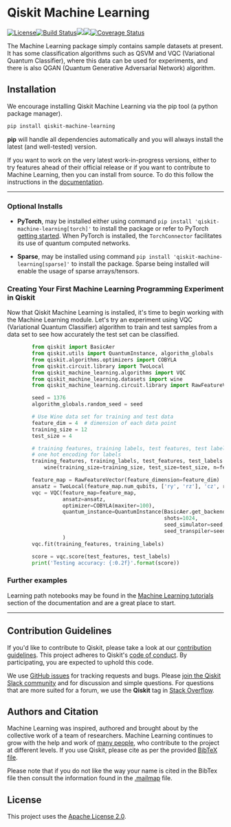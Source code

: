 # Qiskit Machine Learning

[![License](https://img.shields.io/github/license/Qiskit/qiskit-machine-learning.svg?style=popout-square)](https://opensource.org/licenses/Apache-2.0)[![Build Status](https://github.com/Qiskit/qiskit-machine-learning/workflows/Machine%20Learning%20Unit%20Tests/badge.svg?branch=main)](https://github.com/Qiskit/qiskit-machine-learning/actions?query=workflow%3A"Machine%20Learning%20Unit%20Tests"+branch%3Amain+event%3Apush)[![](https://img.shields.io/github/release/Qiskit/qiskit-machine-learning.svg?style=popout-square)](https://github.com/Qiskit/qiskit-machine-learning/releases)[![](https://img.shields.io/pypi/dm/qiskit-machine-learning.svg?style=popout-square)](https://pypi.org/project/qiskit-machine-learning/)[![Coverage Status](https://coveralls.io/repos/github/Qiskit/qiskit-machine-learning/badge.svg?branch=main)](https://coveralls.io/github/Qiskit/qiskit-machine-learning?branch=main)

The Machine Learning package simply contains sample datasets at present. It has some
classification algorithms such as QSVM and VQC (Variational Quantum Classifier), where this data
can be used for experiments, and there is also QGAN (Quantum Generative Adversarial Network)
algorithm.

## Installation

We encourage installing Qiskit Machine Learning via the pip tool (a python package manager).

```bash
pip install qiskit-machine-learning
```

**pip** will handle all dependencies automatically and you will always install the latest
(and well-tested) version.

If you want to work on the very latest work-in-progress versions, either to try features ahead of
their official release or if you want to contribute to Machine Learning, then you can install from source.
To do this follow the instructions in the
 [documentation](https://qiskit.org/documentation/contributing_to_qiskit.html#installing-from-source).


----------------------------------------------------------------------------------------------------

### Optional Installs

* **PyTorch**, may be installed either using command `pip install 'qiskit-machine-learning[torch]'` to install the
  package or refer to PyTorch [getting started](https://pytorch.org/get-started/locally/). When PyTorch
  is installed, the `TorchConnector` facilitates its use of quantum computed networks.

* **Sparse**, may be installed using command `pip install 'qiskit-machine-learning[sparse]'` to install the
  package. Sparse being installed will enable the usage of sparse arrays/tensors.

### Creating Your First Machine Learning Programming Experiment in Qiskit

Now that Qiskit Machine Learning is installed, it's time to begin working with the Machine Learning module.
Let's try an experiment using VQC (Variational Quantum Classifier) algorithm to
train and test samples from a data set to see how accurately the test set can
be classified.

```python
        from qiskit import BasicAer
        from qiskit.utils import QuantumInstance, algorithm_globals
        from qiskit.algorithms.optimizers import COBYLA
        from qiskit.circuit.library import TwoLocal
        from qiskit_machine_learning.algorithms import VQC
        from qiskit_machine_learning.datasets import wine
        from qiskit_machine_learning.circuit.library import RawFeatureVector

        seed = 1376
        algorithm_globals.random_seed = seed

        # Use Wine data set for training and test data
        feature_dim = 4  # dimension of each data point
        training_size = 12
        test_size = 4

        # training features, training labels, test features, test labels as np.array,
        # one hot encoding for labels
        training_features, training_labels, test_features, test_labels = \
            wine(training_size=training_size, test_size=test_size, n=feature_dim)

        feature_map = RawFeatureVector(feature_dimension=feature_dim)
        ansatz = TwoLocal(feature_map.num_qubits, ['ry', 'rz'], 'cz', reps=3)
        vqc = VQC(feature_map=feature_map,
                  ansatz=ansatz,
                  optimizer=COBYLA(maxiter=100),
                  quantum_instance=QuantumInstance(BasicAer.get_backend('statevector_simulator'),
                                                   shots=1024,
                                                   seed_simulator=seed,
                                                   seed_transpiler=seed)
                  )
        vqc.fit(training_features, training_labels)

        score = vqc.score(test_features, test_labels)
        print('Testing accuracy: {:0.2f}'.format(score))
```

### Further examples

Learning path notebooks may be found in the
[Machine Learning tutorials](https://qiskit.org/documentation/tutorials/machine_learning/index.html) section
of the documentation and are a great place to start.

----------------------------------------------------------------------------------------------------

## Contribution Guidelines

If you'd like to contribute to Qiskit, please take a look at our
[contribution guidelines](./CONTRIBUTING.md).
This project adheres to Qiskit's [code of conduct](./CODE_OF_CONDUCT.md).
By participating, you are expected to uphold this code.

We use [GitHub issues](https://github.com/Qiskit/qiskit-machine-learning/issues) for tracking requests and bugs. Please
[join the Qiskit Slack community](https://ibm.co/joinqiskitslack)
and for discussion and simple questions.
For questions that are more suited for a forum, we use the **Qiskit** tag in [Stack Overflow](https://stackoverflow.com/questions/tagged/qiskit).

## Authors and Citation

Machine Learning was inspired, authored and brought about by the collective work of a team of researchers.
Machine Learning continues to grow with the help and work of
[many people](https://github.com/Qiskit/qiskit-machine-learning/graphs/contributors), who contribute
to the project at different levels.
If you use Qiskit, please cite as per the provided
[BibTeX file](https://github.com/Qiskit/qiskit/blob/main/Qiskit.bib).

Please note that if you do not like the way your name is cited in the BibTex file then consult
the information found in the [.mailmap](https://github.com/Qiskit/qiskit-machine-learning/blob/main/.mailmap)
file.

## License

This project uses the [Apache License 2.0](LICENSE.txt).


